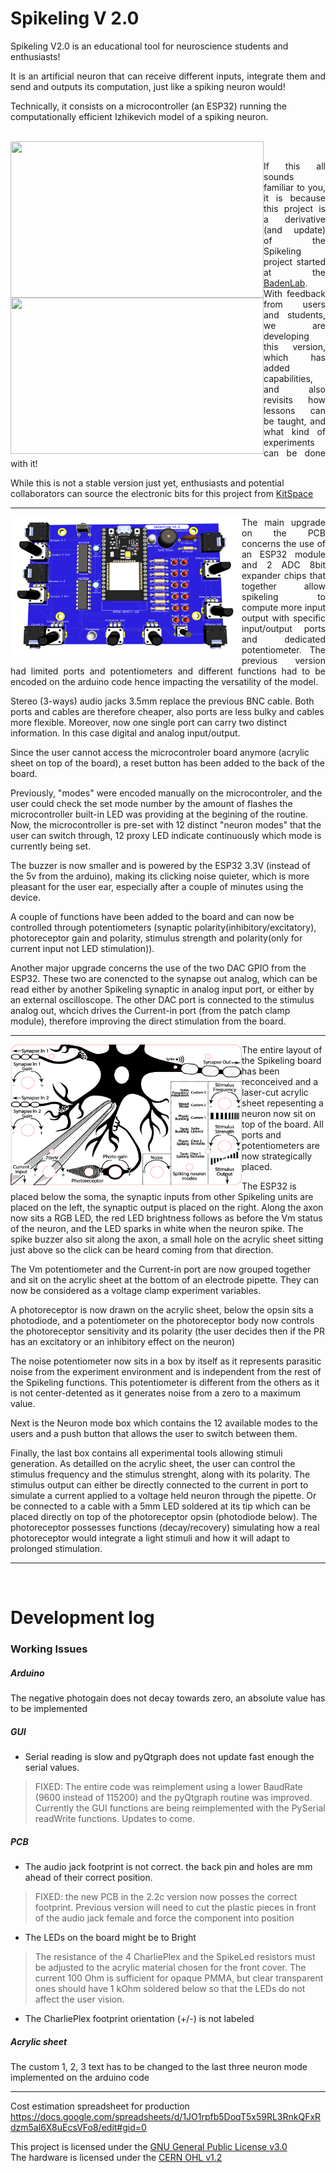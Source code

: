 # Spikeling V 2.0


Spikeling V2.0 is an educational tool for neuroscience students and enthusiasts!

<p style='text-align: justify;'>
It is an artificial neuron that can receive different inputs, integrate them and send and outputs its computation, just like a spiking neuron would!

Technically, it consists on a microcontroller (an ESP32) running the computationally efficient Izhikevich model of a spiking neuron.
</p>

<br>

<div>
<img align="left" width="405" height="250" src="https://github.com/MaxZimmer/Spikeling-V2/blob/main/Images/Spikeling_hardware.png">

<img align="left" width="405" height="250" src="https://github.com/MaxZimmer/Spikeling-V2/blob/main/GUI/Pictures%20%26%20Logos/Spikeling_GUI.gif">
</div>

<br>

<div>
<p style='text-align: justify;'>
If this all sounds familiar to you, it is because this project is a derivative (and update) of the Spikeling project started at the <a href="https://badenlab.org">BadenLab</a>.
With feedback from users and students, we are developing this version, which has added capabilities, and also revisits how lessons can be taught, and what kind of experiments can be done with it!

While this is not a stable version just yet, enthusiasts and potential collaborators can source the electronic bits for this project from <a href="https://kitspace.org/boards/github.com/maxzimmer/spikeling-v2/">KitSpace</a></p>
</div>


***

<div>
<p style='text-align: justify;'>
<img align="left" width="370" height="225" src="https://github.com/MaxZimmer/Spikeling-V2/blob/main/Images/PCB.png">

<p style='text-align: justify;'>
The main upgrade on the PCB concerns the use of an ESP32 module and 2 ADC 8bit expander chips that together allow spikeling to compute more input output with specific input/output ports and dedicated potentiometer. The previous version had limited ports and potentiometers and different functions had to be encoded on the arduino code hence impacting the versatility of the model.

Stereo (3-ways) audio jacks 3.5mm replace the previous BNC cable. Both ports and cables are therefore cheaper, also ports are less bulky and cables more flexible. Moreover, now one single port can carry two distinct information. In this case digital and analog input/output.

Since the user cannot access the microcontroler board anymore (acrylic sheet on top of the board), a reset button has been added to the back of the board.

Previously, "modes" were encoded manually on the microcontroler, and the user could check the set mode number by the amount of flashes the microcontroller built-in LED was providing at the begining of the routine.
Now, the microcontroller is pre-set with 12 distinct "neuron modes" that the user can switch through, 12 proxy LED indicate continuously which mode is currently being set.

The buzzer is now smaller and is powered by the ESP32 3.3V (instead of the 5v from the arduino), making its clicking noise quieter, which is more pleasant for the user ear, especially after a couple of minutes using the device.

A couple of functions have been added to the board and can now be controlled through potentiometers (synaptic polarity(inhibitory/excitatory), photoreceptor gain and polarity, stimulus strength and polarity(only for current input not LED stimulation)).

Another major upgrade concerns the use of the two DAC GPIO from the ESP32. These two are conencted to the synapse out analog, which can be read either by another Spikeling synaptic in analog input port, or either by an external oscilloscope. The other DAC port is connected to the stimulus analog out, whcich drives the Current-in port (from the patch clamp module), therefore improving the direct stimulation from the board.

</p>
</div>

***

<div>

<img align="left" width="370" height="225" src="https://github.com/MaxZimmer/Spikeling-V2/blob/main/Images/Spikeling_front.png">
<p style='text-align: justify;'>

The entire layout of the Spikeling board has been reconceived and a laser-cut acrylic sheet repesenting a neuron now sit on top of the board. All ports and potentiometers are now strategically placed.

The ESP32 is placed below the soma, the synaptic inputs from other Spikeling units are placed on the left, the synaptic output is placed on the right. Along the axon now sits a RGB LED, the red LED brightness follows as before the Vm status of the neuron, and the LED sparks in white when the neuron spike. The spike buzzer also sit along the axon, a small hole on the acrylic sheet sitting just above so the click can be heard coming from that direction.

The Vm potentiometer and the Current-in port are now grouped together and sit on the acrylic sheet at the bottom of an electrode pipette. They can now be considered as a voltage clamp experiment variables.

A photoreceptor is now drawn on the acrylic sheet, below the opsin sits a photodiode, and a potentiometer on the photoreceptor body now controls the photoreceptor sensitivity and its polarity (the user decides then if the PR has an excitatory or an inhibitory effect on the neuron)

The noise potentiometer now sits in a box by itself as it represents parasitic noise from the experiment environment and is independent from the rest of the Spikeling functions. This potentiometer is different from the others as it is not center-detented as it generates noise from a zero to a maximum value.

Next is the Neuron mode box which contains the 12 available modes to the users and a push button that allows the user to switch between them.

Finally, the last box contains all experimental tools allowing stimuli generation. As detailled on the acrylic sheet, the user can control the stimulus frequency and the stimulus strenght, along with its polarity. The stimulus output can either be directly connected to the current in port to simulate a current applied to a voltage held neuron through the pipette. Or be connected to a cable with a 5mm LED soldered at its tip which can be placed directly on top of the photoreceptor opsin (photodiode below). The photoreceptor possesses functions (decay/recovery) simulating how a real photoreceptor would integrate a light stimuli and how it will adapt to prolonged stimulation.  

</p>
</div>


---

<br>
<div>

# Development log

### Working Issues

##### Arduino

The negative photogain does not decay towards zero, an absolute value has to be implemented


##### GUI

- Serial reading is slow and pyQtgraph does not update fast enough the serial values.

>FIXED: The entire code was reimplement using a lower BaudRate (9600 instead of 115200) and the pyQtgraph routine was improved.
Currently the GUI functions are being reimplemented with the PySerial readWrite functions. Updates to come.

##### PCB

- The audio jack footprint is not correct. the back pin and holes are mm ahead of their correct position.

>FIXED: the new PCB in the 2.2c version now posses the correct footprint. Previous version will need to cut the plastic pieces in front of the audio jack female and force the component into position

- The LEDs on the board might be to Bright

> The resistance of the 4 CharliePlex and the SpikeLed resistors must be adjusted to the acrylic material chosen for the front cover. The current 100 Ohm is sufficient for opaque PMMA, but clear transparent ones should have 1 kOhm soldered below so that the LEDs do not affect the user vision.

- The CharliePlex footprint orientation (+/-) is not labeled

##### Acrylic sheet

The custom 1, 2, 3 text has to be changed to the last three neuron mode implemented on the arduino code

</div>



***


Cost estimation spreadsheet for production
https://docs.google.com/spreadsheets/d/1JO1rpfb5DoqT5x59RL3RnkQFxRdzm5al6X8uEcsVFo8/edit#gid=0

This project is licensed under the [GNU General Public License v3.0](https://github.com/BadenLab/Openspritzer/blob/master/LICENSE)<br>
The hardware is licensed under the [CERN OHL v1.2](https://github.com/BadenLab/LED-Zappelin/blob/master/PCB/LICENSE)
